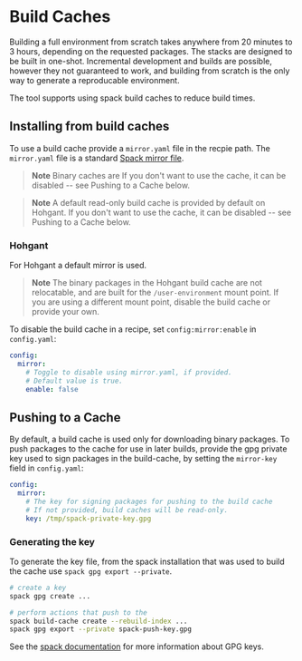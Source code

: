 # Build Caches

Building a full environment from scratch takes anywhere from 20 minutes to 3 hours, depending on the requested packages.
The stacks are designed to be built in one-shot. Incremental development and builds are possible, however they not guaranteed to work, and building from scratch is the only way to generate a reproducable environment.

The tool supports using spack build caches to reduce build times.

## Installing from build caches

To use a build cache provide a `mirror.yaml` file in the recpie path. The `mirror.yaml` file is a standard [Spack mirror file](https://spack.readthedocs.io/en/latest/mirrors.html).

> **Note**
> Binary caches are 
> If you don't want to use the cache, it can be disabled -- see Pushing to a Cache below.

> **Note**
> A default read-only build cache is provided by default on Hohgant.
> If you don't want to use the cache, it can be disabled -- see Pushing to a Cache below.

### Hohgant

For Hohgant a default mirror is used.

> **Note**
> The binary packages in the Hohgant build cache are not relocatable, and are
> built for the `/user-environment` mount point. If you are using a different
> mount point, disable the build cache or provide your own.

To disable the build cache in a recipe, set `config:mirror:enable` in `config.yaml`:

```yaml
config:
  mirror:
    # Toggle to disable using mirror.yaml, if provided.
    # Default value is true.
    enable: false
```

## Pushing to a Cache

By default, a build cache is used only for downloading binary packages.
To push packages to the cache for use in later builds, provide the gpg private key used to sign packages in the build-cache, by setting the `mirror-key` field in `config.yaml`:

```yaml
config:
  mirror:
    # The key for signing packages for pushing to the build cache
    # If not provided, build caches will be read-only.
    key: /tmp/spack-private-key.gpg
```

### Generating the key

To generate the key file, from the spack installation that was used to build the cache use `spack gpg export --private`.

```bash
# create a key
spack gpg create ...

# perform actions that push to the 
spack build-cache create --rebuild-index ...
spack gpg export --private spack-push-key.gpg
```

See the [spack documentation](https://spack.readthedocs.io/en/latest/getting_started.html#gpg-signing) for more information about GPG keys.
